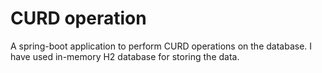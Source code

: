 # CURD operation
A spring-boot application to perform CURD operations on the database. 
I have used in-memory H2 database for storing the data. 
